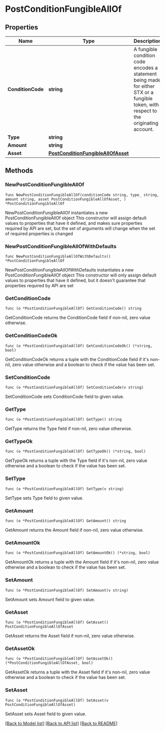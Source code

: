 # PostConditionFungibleAllOf

## Properties

Name | Type | Description | Notes
------------ | ------------- | ------------- | -------------
**ConditionCode** | **string** | A fungible condition code encodes a statement being made for either STX or a fungible token, with respect to the originating account. | 
**Type** | **string** |  | 
**Amount** | **string** |  | 
**Asset** | [**PostConditionFungibleAllOfAsset**](PostConditionFungibleAllOfAsset.md) |  | 

## Methods

### NewPostConditionFungibleAllOf

`func NewPostConditionFungibleAllOf(conditionCode string, type_ string, amount string, asset PostConditionFungibleAllOfAsset, ) *PostConditionFungibleAllOf`

NewPostConditionFungibleAllOf instantiates a new PostConditionFungibleAllOf object
This constructor will assign default values to properties that have it defined,
and makes sure properties required by API are set, but the set of arguments
will change when the set of required properties is changed

### NewPostConditionFungibleAllOfWithDefaults

`func NewPostConditionFungibleAllOfWithDefaults() *PostConditionFungibleAllOf`

NewPostConditionFungibleAllOfWithDefaults instantiates a new PostConditionFungibleAllOf object
This constructor will only assign default values to properties that have it defined,
but it doesn't guarantee that properties required by API are set

### GetConditionCode

`func (o *PostConditionFungibleAllOf) GetConditionCode() string`

GetConditionCode returns the ConditionCode field if non-nil, zero value otherwise.

### GetConditionCodeOk

`func (o *PostConditionFungibleAllOf) GetConditionCodeOk() (*string, bool)`

GetConditionCodeOk returns a tuple with the ConditionCode field if it's non-nil, zero value otherwise
and a boolean to check if the value has been set.

### SetConditionCode

`func (o *PostConditionFungibleAllOf) SetConditionCode(v string)`

SetConditionCode sets ConditionCode field to given value.


### GetType

`func (o *PostConditionFungibleAllOf) GetType() string`

GetType returns the Type field if non-nil, zero value otherwise.

### GetTypeOk

`func (o *PostConditionFungibleAllOf) GetTypeOk() (*string, bool)`

GetTypeOk returns a tuple with the Type field if it's non-nil, zero value otherwise
and a boolean to check if the value has been set.

### SetType

`func (o *PostConditionFungibleAllOf) SetType(v string)`

SetType sets Type field to given value.


### GetAmount

`func (o *PostConditionFungibleAllOf) GetAmount() string`

GetAmount returns the Amount field if non-nil, zero value otherwise.

### GetAmountOk

`func (o *PostConditionFungibleAllOf) GetAmountOk() (*string, bool)`

GetAmountOk returns a tuple with the Amount field if it's non-nil, zero value otherwise
and a boolean to check if the value has been set.

### SetAmount

`func (o *PostConditionFungibleAllOf) SetAmount(v string)`

SetAmount sets Amount field to given value.


### GetAsset

`func (o *PostConditionFungibleAllOf) GetAsset() PostConditionFungibleAllOfAsset`

GetAsset returns the Asset field if non-nil, zero value otherwise.

### GetAssetOk

`func (o *PostConditionFungibleAllOf) GetAssetOk() (*PostConditionFungibleAllOfAsset, bool)`

GetAssetOk returns a tuple with the Asset field if it's non-nil, zero value otherwise
and a boolean to check if the value has been set.

### SetAsset

`func (o *PostConditionFungibleAllOf) SetAsset(v PostConditionFungibleAllOfAsset)`

SetAsset sets Asset field to given value.



[[Back to Model list]](../README.md#documentation-for-models) [[Back to API list]](../README.md#documentation-for-api-endpoints) [[Back to README]](../README.md)


